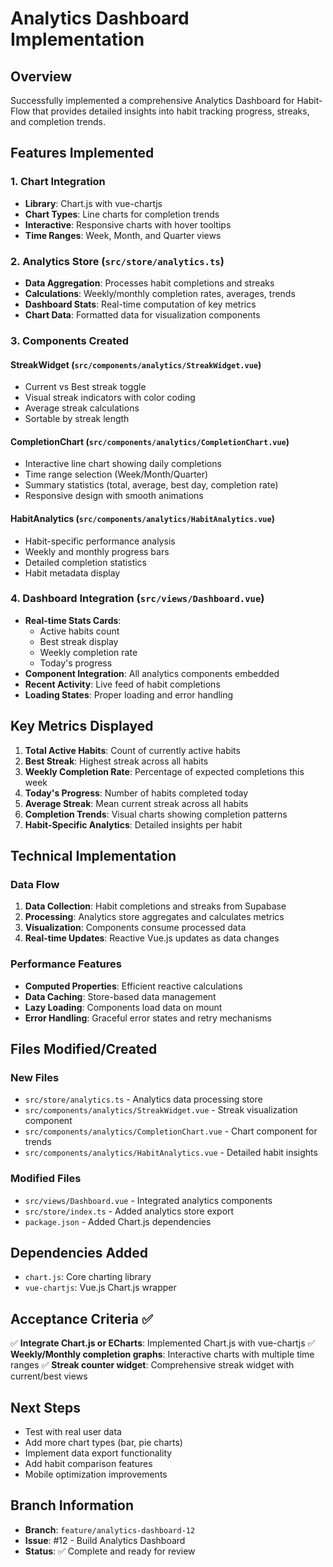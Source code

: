 # Analytics Dashboard Implementation

## Overview
Successfully implemented a comprehensive Analytics Dashboard for Habit-Flow that provides detailed insights into habit tracking progress, streaks, and completion trends.

## Features Implemented

### 1. Chart Integration
- **Library**: Chart.js with vue-chartjs
- **Chart Types**: Line charts for completion trends
- **Interactive**: Responsive charts with hover tooltips
- **Time Ranges**: Week, Month, and Quarter views

### 2. Analytics Store (`src/store/analytics.ts`)
- **Data Aggregation**: Processes habit completions and streaks
- **Calculations**: Weekly/monthly completion rates, averages, trends
- **Dashboard Stats**: Real-time computation of key metrics
- **Chart Data**: Formatted data for visualization components

### 3. Components Created

#### StreakWidget (`src/components/analytics/StreakWidget.vue`)
- Current vs Best streak toggle
- Visual streak indicators with color coding
- Average streak calculations
- Sortable by streak length

#### CompletionChart (`src/components/analytics/CompletionChart.vue`)
- Interactive line chart showing daily completions
- Time range selection (Week/Month/Quarter)
- Summary statistics (total, average, best day, completion rate)
- Responsive design with smooth animations

#### HabitAnalytics (`src/components/analytics/HabitAnalytics.vue`)
- Habit-specific performance analysis
- Weekly and monthly progress bars
- Detailed completion statistics
- Habit metadata display

### 4. Dashboard Integration (`src/views/Dashboard.vue`)
- **Real-time Stats Cards**:
  - Active habits count
  - Best streak display
  - Weekly completion rate
  - Today's progress
- **Component Integration**: All analytics components embedded
- **Recent Activity**: Live feed of habit completions
- **Loading States**: Proper loading and error handling

## Key Metrics Displayed

1. **Total Active Habits**: Count of currently active habits
2. **Best Streak**: Highest streak across all habits
3. **Weekly Completion Rate**: Percentage of expected completions this week
4. **Today's Progress**: Number of habits completed today
5. **Average Streak**: Mean current streak across all habits
6. **Completion Trends**: Visual charts showing completion patterns
7. **Habit-Specific Analytics**: Detailed insights per habit

## Technical Implementation

### Data Flow
1. **Data Collection**: Habit completions and streaks from Supabase
2. **Processing**: Analytics store aggregates and calculates metrics
3. **Visualization**: Components consume processed data
4. **Real-time Updates**: Reactive Vue.js updates as data changes

### Performance Features
- **Computed Properties**: Efficient reactive calculations
- **Data Caching**: Store-based data management
- **Lazy Loading**: Components load data on mount
- **Error Handling**: Graceful error states and retry mechanisms

## Files Modified/Created

### New Files
- `src/store/analytics.ts` - Analytics data processing store
- `src/components/analytics/StreakWidget.vue` - Streak visualization component
- `src/components/analytics/CompletionChart.vue` - Chart component for trends
- `src/components/analytics/HabitAnalytics.vue` - Detailed habit insights

### Modified Files
- `src/views/Dashboard.vue` - Integrated analytics components
- `src/store/index.ts` - Added analytics store export
- `package.json` - Added Chart.js dependencies

## Dependencies Added
- `chart.js`: Core charting library
- `vue-chartjs`: Vue.js Chart.js wrapper

## Acceptance Criteria ✅

✅ **Integrate Chart.js or ECharts**: Implemented Chart.js with vue-chartjs
✅ **Weekly/Monthly completion graphs**: Interactive charts with multiple time ranges
✅ **Streak counter widget**: Comprehensive streak widget with current/best views

## Next Steps
- Test with real user data
- Add more chart types (bar, pie charts)
- Implement data export functionality
- Add habit comparison features
- Mobile optimization improvements

## Branch Information
- **Branch**: `feature/analytics-dashboard-12`
- **Issue**: #12 - Build Analytics Dashboard
- **Status**: ✅ Complete and ready for review
